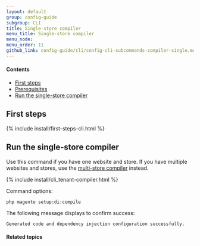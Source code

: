 ```yaml
---
layout: default
group: config-guide
subgroup: CLI
title: Single-store compiler
menu_title: Single-store compiler
menu_node: 
menu_order: 11
github_link: config-guide/cli/config-cli-subcommands-compiler-single.md
---
```



#### Contents

*	<a href="#config-cli-before">First steps</a>
*	<a href="#config-cli-subcommands-configphp-prereq">Prerequisites</a>
*	<a href="#config-cli-subcommands-single">Run the single-store compiler</a>

<h2 id="config-cli-before">First steps</h2>
{% include install/first-steps-cli.html %}
  
<h2 id="config-cli-subcommands-single">Run the single-store compiler</h2>
Use this command if you have one website and store. If you have multiple websites and stores, use the <a href="{{ site.gdeurl }}config-guide/cli/config-cli-subcommands-compiler-multi.html">multi-store compiler</a> instead.

{% include install/cli_tenant-compiler.html %}

Command options:

	php magento setup:di:compile

The following message displays to confirm success:

	Generated code and dependency injection configuration successfully.

#### Related topics


